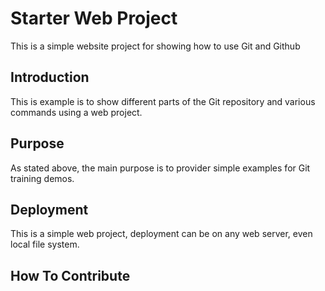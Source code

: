 # Starter Web Project

This is a simple website project for showing how to use Git and Github

## Introduction

This is example is to show different parts of the Git repository and various commands
using a web project.

## Purpose

As stated above, the main purpose is to provider simple examples for Git training demos.

## Deployment

This is a simple web project, deployment can be on any web server, even local file 
system.

## How To Contribute
